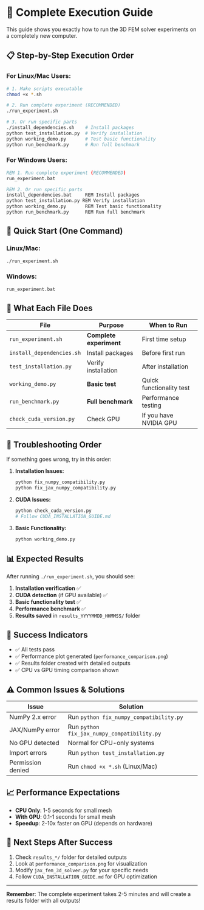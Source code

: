 # 🚀 Complete Execution Guide

This guide shows you exactly how to run the 3D FEM solver experiments on a completely new computer.

## 📋 **Step-by-Step Execution Order**

### **For Linux/Mac Users:**

```bash
# 1. Make scripts executable
chmod +x *.sh

# 2. Run complete experiment (RECOMMENDED)
./run_experiment.sh

# 3. Or run specific parts
./install_dependencies.sh    # Install packages
python test_installation.py  # Verify installation
python working_demo.py       # Test basic functionality
python run_benchmark.py      # Run full benchmark
```

### **For Windows Users:**

```cmd
REM 1. Run complete experiment (RECOMMENDED)
run_experiment.bat

REM 2. Or run specific parts
install_dependencies.bat     REM Install packages
python test_installation.py REM Verify installation
python working_demo.py       REM Test basic functionality
python run_benchmark.py      REM Run full benchmark
```

## 🎯 **Quick Start (One Command)**

### **Linux/Mac:**
```bash
./run_experiment.sh
```

### **Windows:**
```cmd
run_experiment.bat
```

## 📁 **What Each File Does**

| File | Purpose | When to Run |
|------|---------|-------------|
| `run_experiment.sh` | **Complete experiment** | First time setup |
| `install_dependencies.sh` | Install packages | Before first run |
| `test_installation.py` | Verify installation | After installation |
| `working_demo.py` | **Basic test** | Quick functionality test |
| `run_benchmark.py` | **Full benchmark** | Performance testing |
| `check_cuda_version.py` | Check GPU | If you have NVIDIA GPU |

## 🔧 **Troubleshooting Order**

If something goes wrong, try in this order:

1. **Installation Issues:**
   ```bash
   python fix_numpy_compatibility.py
   python fix_jax_numpy_compatibility.py
   ```

2. **CUDA Issues:**
   ```bash
   python check_cuda_version.py
   # Follow CUDA_INSTALLATION_GUIDE.md
   ```

3. **Basic Functionality:**
   ```bash
   python working_demo.py
   ```

## 📊 **Expected Results**

After running `./run_experiment.sh`, you should see:

1. **Installation verification** ✅
2. **CUDA detection** (if GPU available) ✅
3. **Basic functionality test** ✅
4. **Performance benchmark** ✅
5. **Results saved** in `results_YYYYMMDD_HHMMSS/` folder

## 🎉 **Success Indicators**

- ✅ All tests pass
- ✅ Performance plot generated (`performance_comparison.png`)
- ✅ Results folder created with detailed outputs
- ✅ CPU vs GPU timing comparison shown

## ⚠️ **Common Issues & Solutions**

| Issue | Solution |
|-------|----------|
| NumPy 2.x error | Run `python fix_numpy_compatibility.py` |
| JAX/NumPy error | Run `python fix_jax_numpy_compatibility.py` |
| No GPU detected | Normal for CPU-only systems |
| Import errors | Run `python test_installation.py` |
| Permission denied | Run `chmod +x *.sh` (Linux/Mac) |

## 📈 **Performance Expectations**

- **CPU Only**: 1-5 seconds for small mesh
- **With GPU**: 0.1-1 seconds for small mesh
- **Speedup**: 2-10x faster on GPU (depends on hardware)

## 🎯 **Next Steps After Success**

1. Check `results_*/` folder for detailed outputs
2. Look at `performance_comparison.png` for visualization
3. Modify `jax_fem_3d_solver.py` for your specific needs
4. Follow `CUDA_INSTALLATION_GUIDE.md` for GPU optimization

---

**Remember**: The complete experiment takes 2-5 minutes and will create a results folder with all outputs!

